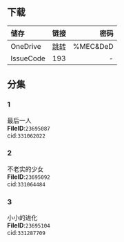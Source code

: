 ## 下载

储存 | 链接 | 密码
:----------- | :-----------: | -----------:
 OneDrive | [跳转](https://xrzcloud-my.sharepoint.com/:f:/g/personal/xrz_xrzyun_ml/EsAL9ROWpwFCtO0aEIhsa7EBcE7YQQgQ1djxFUYIIUl8Yw?e=09xTs0) | %MEC&DeD
 IssueCode | 193 | -

## 分集
### 1
最后一人  
**FileID**:`23695087`  
cid:`331062022`  
### 2
不老实的少女  
**FileID**:`23695092`  
cid:`331064484`  
### 3
小小的进化  
**FileID**:`23695104`  
cid:`331287709`  